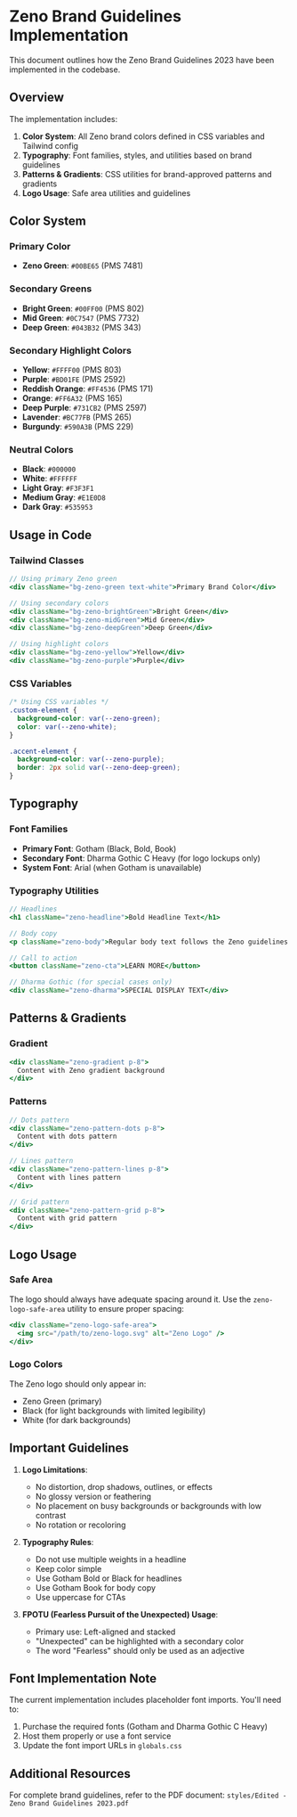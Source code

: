 # Zeno Brand Guidelines Implementation

This document outlines how the Zeno Brand Guidelines 2023 have been implemented in the codebase.

## Overview

The implementation includes:

1. **Color System**: All Zeno brand colors defined in CSS variables and Tailwind config
2. **Typography**: Font families, styles, and utilities based on brand guidelines
3. **Patterns & Gradients**: CSS utilities for brand-approved patterns and gradients
4. **Logo Usage**: Safe area utilities and guidelines

## Color System

### Primary Color
- **Zeno Green**: `#00BE65` (PMS 7481)

### Secondary Greens
- **Bright Green**: `#00FF00` (PMS 802)
- **Mid Green**: `#0C7547` (PMS 7732)
- **Deep Green**: `#043B32` (PMS 343)

### Secondary Highlight Colors
- **Yellow**: `#FFFF00` (PMS 803)
- **Purple**: `#BD01FE` (PMS 2592)
- **Reddish Orange**: `#FF4536` (PMS 171)
- **Orange**: `#FF6A32` (PMS 165)
- **Deep Purple**: `#731CB2` (PMS 2597)
- **Lavender**: `#BC77FB` (PMS 265)
- **Burgundy**: `#590A3B` (PMS 229)

### Neutral Colors
- **Black**: `#000000`
- **White**: `#FFFFFF`
- **Light Gray**: `#F3F3F1`
- **Medium Gray**: `#E1E0D8`
- **Dark Gray**: `#535953`

## Usage in Code

### Tailwind Classes

```jsx
// Using primary Zeno green
<div className="bg-zeno-green text-white">Primary Brand Color</div>

// Using secondary colors
<div className="bg-zeno-brightGreen">Bright Green</div>
<div className="bg-zeno-midGreen">Mid Green</div>
<div className="bg-zeno-deepGreen">Deep Green</div>

// Using highlight colors
<div className="bg-zeno-yellow">Yellow</div>
<div className="bg-zeno-purple">Purple</div>
```

### CSS Variables

```css
/* Using CSS variables */
.custom-element {
  background-color: var(--zeno-green);
  color: var(--zeno-white);
}

.accent-element {
  background-color: var(--zeno-purple);
  border: 2px solid var(--zeno-deep-green);
}
```

## Typography

### Font Families

- **Primary Font**: Gotham (Black, Bold, Book)
- **Secondary Font**: Dharma Gothic C Heavy (for logo lockups only)
- **System Font**: Arial (when Gotham is unavailable)

### Typography Utilities

```jsx
// Headlines
<h1 className="zeno-headline">Bold Headline Text</h1>

// Body copy
<p className="zeno-body">Regular body text follows the Zeno guidelines with proper leading and kerning.</p>

// Call to action
<button className="zeno-cta">LEARN MORE</button>

// Dharma Gothic (for special cases only)
<div className="zeno-dharma">SPECIAL DISPLAY TEXT</div>
```

## Patterns & Gradients

### Gradient

```jsx
<div className="zeno-gradient p-8">
  Content with Zeno gradient background
</div>
```

### Patterns

```jsx
// Dots pattern
<div className="zeno-pattern-dots p-8">
  Content with dots pattern
</div>

// Lines pattern
<div className="zeno-pattern-lines p-8">
  Content with lines pattern
</div>

// Grid pattern
<div className="zeno-pattern-grid p-8">
  Content with grid pattern
</div>
```

## Logo Usage

### Safe Area

The logo should always have adequate spacing around it. Use the `zeno-logo-safe-area` utility to ensure proper spacing:

```jsx
<div className="zeno-logo-safe-area">
  <img src="/path/to/zeno-logo.svg" alt="Zeno Logo" />
</div>
```

### Logo Colors

The Zeno logo should only appear in:
- Zeno Green (primary)
- Black (for light backgrounds with limited legibility)
- White (for dark backgrounds)

## Important Guidelines

1. **Logo Limitations**:
   - No distortion, drop shadows, outlines, or effects
   - No glossy version or feathering
   - No placement on busy backgrounds or backgrounds with low contrast
   - No rotation or recoloring

2. **Typography Rules**:
   - Do not use multiple weights in a headline
   - Keep color simple
   - Use Gotham Bold or Black for headlines
   - Use Gotham Book for body copy
   - Use uppercase for CTAs

3. **FPOTU (Fearless Pursuit of the Unexpected) Usage**:
   - Primary use: Left-aligned and stacked
   - "Unexpected" can be highlighted with a secondary color
   - The word "Fearless" should only be used as an adjective

## Font Implementation Note

The current implementation includes placeholder font imports. You'll need to:

1. Purchase the required fonts (Gotham and Dharma Gothic C Heavy)
2. Host them properly or use a font service
3. Update the font import URLs in `globals.css`

## Additional Resources

For complete brand guidelines, refer to the PDF document: `styles/Edited - Zeno Brand Guidelines 2023.pdf`
